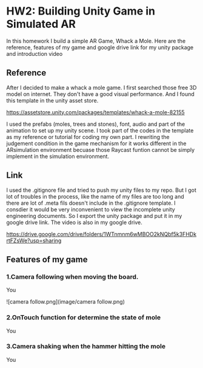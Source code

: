 # HW2: Building Unity Game in Simulated AR

In this homework I build a simple AR Game, Whack a Mole. Here are the reference, features of my game and google drive link for my unity package and introduction video  

## Reference

After I decided to make a whack a mole game. I first searched those free 3D model on internet. They don't have a good visual performance. And I found this template in the unity asset store. 

https://assetstore.unity.com/packages/templates/whack-a-mole-82155

I used the prefabs (moles, trees and stones), font, audio and part of the animation to set up my unity scene. I took part of the codes in the template as my reference or tutorial for coding my own part. I rewriting the judgement condition in the game mechanism for it works different in the ARsimulation environment becuase those Raycast funtion cannot be simply implement in the simulation environment.


## Link

I used the .gitignore file and tried to push my unity files to my repo. But I got lot of troubles in the process, like the name of my files are too long and there are lot of .meta fils doesn't include in the .gitignore template. I consdier it would be very inconvenient to view the incomplete unity engineering documents. So I export the unity package and put it in my google drive link. The video is also in my google drive.

https://drive.google.com/drive/folders/1WTnmnm6wMBOO2kNQbf5k3FHDkrtFZsWe?usp=sharing


## Features of my game

### 1.Camera following when moving the board.
You 

![camera follow.png](image/camera follow.png)


### 2.OnTouch function for determine the state of mole
You 


### 3.Camera shaking when the hammer hitting the mole
You 


